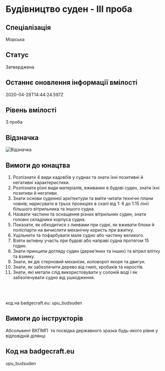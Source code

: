 # Будівництво суден - ІІІ проба

## Спеціалізація

Морська

## Статус

Затверджена

## Останнє оновлення інформації вмілості

2020-04-28T14:44:24.597Z

## Рівень вмілості

3 проба

## Відзначка

![Відзначка](../images/Budivnytstvo_suden_III/_________________.jpg)

## Вимоги до юнацтва

<ol><li>Розпізнати 4 види кадовбів у суднах та знати їхні позитивні й негативні характеристики.</li><li>Розпізнати різні види матеріалів, вживаних в будові суден, знати їхні позитиви й негативи.</li><li>Знати основи суденної архітектури та вміти читати технічні плани човнів; нарисувати в трьох проекціях в скалі від 1: 6 до 1:15 лінії більшого вітрильника та іншого судна.</li><li>Назвати частини та оснащення різних вітрильних суден, знати головні складники корпуса судна.</li><li>Показати, як обходитися з линвами при судні, як вживати блоки й поліспарти на вичислити механічну користь при вжитку.</li><li>Ущільнити та пофарбувати мале судно або частину великого.</li><li>Взяти активну участь при будові або направі судна протягом 15 годин.</li><li>Знати принципи догляду суден (дерев’яних та інших) та вітрил влітку та взимку.</li><li>Знати, як діє стерновий механізм, коловорот якоря та двигун.</li><li>Знати, як забезпечити дерево від гнилі, хробаків та наростів.</li><li>Знати, які метали слід використовувати у солоній воді і як забезпечувати судно від ушкодження.</li></ol><br><span><br><br></span>код на badgecraft.eu: upu_budsuden<br>

## Вимоги до інструкторів

Абсольвент ВКПМП &nbsp;та посвідка державного зразка будь-якого рівня у відповідній ділянці

## Код на badgecraft.eu

upu_budsuden